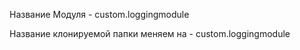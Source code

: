  Название Модуля - custom.loggingmodule

 Название клонируемой папки меняем на - custom.loggingmodule
